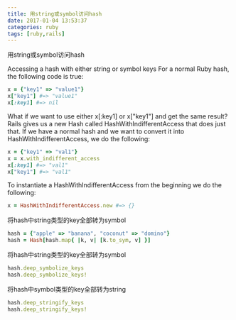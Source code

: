 ```yaml
---
title: 用string或symbol访问hash
date: 2017-01-04 13:53:37
categories: ruby
tags: [ruby,rails]
---
```

用string或symbol访问hash
<!-- more -->
Accessing a hash with either string or symbol keys
For a normal Ruby hash, the following code is true:
```ruby
x = {"key1" => "value1"}
x["key1"] #=> "value1"
x[:key1] #=> nil
```
What if we want to use either x[:key1] or x["key1"] and get the same result?
Rails gives us a new Hash called HashWithIndifferentAccess that does just that. If we have a normal hash and we want to convert it into HashWithIndifferentAccess, we do the following:
```ruby
x = {"key1" => "val1"}
x = x.with_indifferent_access
x[:key1] #=> "val1"
x["key1"] #=> "val1"
```
To instantiate a HashWithIndifferentAccess from the beginning we do the following:
```ruby
x = HashWithIndifferentAccess.new #=> {}
```

将hash中string类型的key全部转为symbol
```ruby
hash = {"apple" => "banana", "coconut" => "domino"}
hash = Hash[hash.map{ |k, v| [k.to_sym, v] }]
```
将hash中string类型的key全部转为symbol
```ruby
hash.deep_symbolize_keys
hash.deep_symbolize_keys!
```
将hash中symbol类型的key全部转为string
```ruby
hash.deep_stringify_keys
hash.deep_stringify_keys!
```
<!--<img src="/images/6.png" width="800" height="263" />-->
<!--<font color=#FF6666></font>-->
